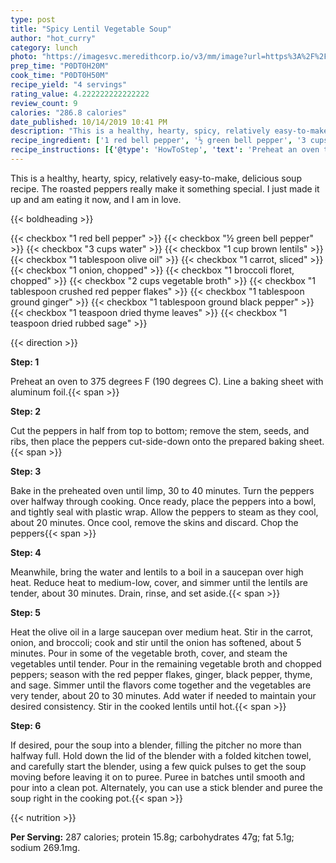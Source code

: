 ```yaml
---
type: post
title: "Spicy Lentil Vegetable Soup"
author: "hot_curry"
category: lunch
photo: "https://imagesvc.meredithcorp.io/v3/mm/image?url=https%3A%2F%2Fimages.media-allrecipes.com%2Fuserphotos%2F8653111.jpg"
prep_time: "P0DT0H20M"
cook_time: "P0DT0H50M"
recipe_yield: "4 servings"
rating_value: 4.222222222222222
review_count: 9
calories: "286.8 calories"
date_published: 10/14/2019 10:41 PM
description: "This is a healthy, hearty, spicy, relatively easy-to-make, delicious soup recipe. The roasted peppers really make it something special. I just made it up and am eating it now, and I am in love."
recipe_ingredient: ['1 red bell pepper', '½ green bell pepper', '3 cups water', '1 cup brown lentils', '1 tablespoon olive oil', '1 carrot, sliced', '1 onion, chopped', '1 broccoli floret, chopped', '2 cups vegetable broth', '1 tablespoon crushed red pepper flakes', '1 tablespoon ground ginger', '1 tablespoon ground black pepper', '1 teaspoon dried thyme leaves', '1 teaspoon dried rubbed sage']
recipe_instructions: [{'@type': 'HowToStep', 'text': 'Preheat an oven to 375 degrees F (190 degrees C). Line a baking sheet with aluminum foil.\n'}, {'@type': 'HowToStep', 'text': 'Cut the peppers in half from top to bottom; remove the stem, seeds, and ribs, then place the peppers cut-side-down onto the prepared baking sheet.\n'}, {'@type': 'HowToStep', 'text': 'Bake in the preheated oven until limp, 30 to 40 minutes. Turn the peppers over halfway through cooking. Once ready, place the peppers into a bowl, and tightly seal with plastic wrap. Allow the peppers to steam as they cool, about 20 minutes. Once cool, remove the skins and discard. Chop the peppers\n'}, {'@type': 'HowToStep', 'text': 'Meanwhile, bring the water and lentils to a boil in a saucepan over high heat. Reduce heat to medium-low, cover, and simmer until the lentils are tender, about 30 minutes. Drain, rinse, and set aside.\n'}, {'@type': 'HowToStep', 'text': 'Heat the olive oil in a large saucepan over medium heat. Stir in the carrot, onion, and broccoli; cook and stir until the onion has softened, about 5 minutes. Pour in some of the vegetable broth, cover, and steam the vegetables until tender. Pour in the remaining vegetable broth and chopped peppers; season with the red pepper flakes, ginger, black pepper, thyme, and sage. Simmer until the flavors come together and the vegetables are very tender, about 20 to 30 minutes. Add water if needed to maintain your desired consistency. Stir in the cooked lentils until hot.\n'}, {'@type': 'HowToStep', 'text': 'If desired, pour the soup into a blender, filling the pitcher no more than halfway full. Hold down the lid of the blender with a folded kitchen towel, and carefully start the blender, using a few quick pulses to get the soup moving before leaving it on to puree. Puree in batches until smooth and pour into a clean pot. Alternately, you can use a stick blender and puree the soup right in the cooking pot.\n'}]
---
```


This is a healthy, hearty, spicy, relatively easy-to-make, delicious soup recipe. The roasted peppers really make it something special. I just made it up and am eating it now, and I am in love. 

{{< boldheading >}}

{{< checkbox "1  red bell pepper" >}}
{{< checkbox "½  green bell pepper" >}}
{{< checkbox "3 cups water" >}}
{{< checkbox "1 cup brown lentils" >}}
{{< checkbox "1 tablespoon olive oil" >}}
{{< checkbox "1  carrot, sliced" >}}
{{< checkbox "1  onion, chopped" >}}
{{< checkbox "1  broccoli floret, chopped" >}}
{{< checkbox "2 cups vegetable broth" >}}
{{< checkbox "1 tablespoon crushed red pepper flakes" >}}
{{< checkbox "1 tablespoon ground ginger" >}}
{{< checkbox "1 tablespoon ground black pepper" >}}
{{< checkbox "1 teaspoon dried thyme leaves" >}}
{{< checkbox "1 teaspoon dried rubbed sage" >}}


{{< direction >}}

**Step: 1**

Preheat an oven to 375 degrees F (190 degrees C). Line a baking sheet with aluminum foil.{{< span >}}

**Step: 2**

Cut the peppers in half from top to bottom; remove the stem, seeds, and ribs, then place the peppers cut-side-down onto the prepared baking sheet.{{< span >}}

**Step: 3**

Bake in the preheated oven until limp, 30 to 40 minutes. Turn the peppers over halfway through cooking. Once ready, place the peppers into a bowl, and tightly seal with plastic wrap. Allow the peppers to steam as they cool, about 20 minutes. Once cool, remove the skins and discard. Chop the peppers{{< span >}}

**Step: 4**

Meanwhile, bring the water and lentils to a boil in a saucepan over high heat. Reduce heat to medium-low, cover, and simmer until the lentils are tender, about 30 minutes. Drain, rinse, and set aside.{{< span >}}

**Step: 5**

Heat the olive oil in a large saucepan over medium heat. Stir in the carrot, onion, and broccoli; cook and stir until the onion has softened, about 5 minutes. Pour in some of the vegetable broth, cover, and steam the vegetables until tender. Pour in the remaining vegetable broth and chopped peppers; season with the red pepper flakes, ginger, black pepper, thyme, and sage. Simmer until the flavors come together and the vegetables are very tender, about 20 to 30 minutes. Add water if needed to maintain your desired consistency. Stir in the cooked lentils until hot.{{< span >}}

**Step: 6**

If desired, pour the soup into a blender, filling the pitcher no more than halfway full. Hold down the lid of the blender with a folded kitchen towel, and carefully start the blender, using a few quick pulses to get the soup moving before leaving it on to puree. Puree in batches until smooth and pour into a clean pot. Alternately, you can use a stick blender and puree the soup right in the cooking pot.{{< span >}}

{{< nutrition >}}

**Per Serving:** 287 calories; protein 15.8g; carbohydrates 47g; fat 5.1g; sodium 269.1mg.
